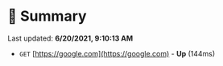 # 📖 Summary
Last updated: **6/20/2021, 9:10:13 AM**

- `GET` [https://google.com](https://google.com) - **Up** (144ms)
